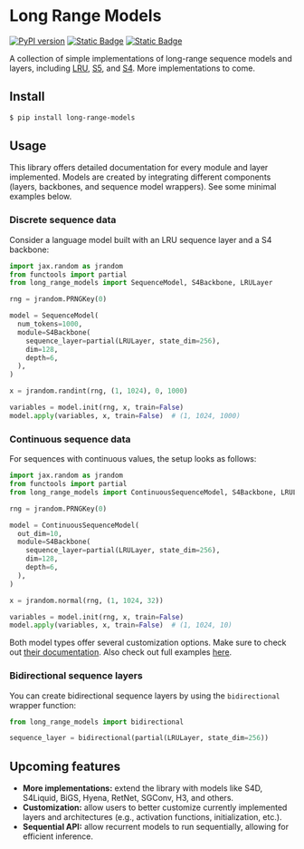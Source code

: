 # Long Range Models

[![PyPI version](https://badge.fury.io/py/long-range-models.svg)](https://badge.fury.io/py/long-range-models)
[![Static Badge](https://img.shields.io/badge/powered%20by-Flax-blue)](https://github.com/google/flax)
[![Static Badge](https://img.shields.io/badge/license-MIT-yellow)](/LICENSE)


A collection of simple implementations of long-range sequence models and layers, including [LRU](/long_range_models/lru.py), [S5](/long_range_models/s5.py), and [S4](/long_range_models/s4.py).
More implementations to come.

## Install

```bash
$ pip install long-range-models
```

## Usage

This library offers detailed documentation for every module and layer implemented.
Models are created by integrating different components (layers, backbones, and sequence model wrappers).
See some minimal examples below.

### Discrete sequence data

Consider a language model built with an LRU sequence layer and a S4 backbone:

```py
import jax.random as jrandom
from functools import partial
from long_range_models import SequenceModel, S4Backbone, LRULayer

rng = jrandom.PRNGKey(0)

model = SequenceModel(
  num_tokens=1000,
  module=S4Backbone(
    sequence_layer=partial(LRULayer, state_dim=256),
    dim=128,
    depth=6,
  ),
)

x = jrandom.randint(rng, (1, 1024), 0, 1000)

variables = model.init(rng, x, train=False)
model.apply(variables, x, train=False)  # (1, 1024, 1000)

```

### Continuous sequence data

For sequences with continuous values, the setup looks as follows:

```py
import jax.random as jrandom
from functools import partial
from long_range_models import ContinuousSequenceModel, S4Backbone, LRULayer

rng = jrandom.PRNGKey(0)

model = ContinuousSequenceModel(
  out_dim=10,
  module=S4Backbone(
    sequence_layer=partial(LRULayer, state_dim=256),
    dim=128,
    depth=6,
  ),
)

x = jrandom.normal(rng, (1, 1024, 32))

variables = model.init(rng, x, train=False)
model.apply(variables, x, train=False)  # (1, 1024, 10)

```

Both model types offer several customization options.
Make sure to check out [their documentation](/long_range_models/sequence_models.py).
Also check out full examples [here](/examples/).

### Bidirectional sequence layers

You can create bidirectional sequence layers by using the `bidirectional` wrapper function:

```py
from long_range_models import bidirectional

sequence_layer = bidirectional(partial(LRULayer, state_dim=256))
```

## Upcoming features

- **More implementations:** extend the library with models like S4D, S4Liquid, BiGS, Hyena, RetNet, SGConv, H3, and others.
- **Customization:** allow users to better customize currently implemented layers and architectures (e.g., activation functions, initialization, etc.).
- **Sequential API:** allow recurrent models to run sequentially, allowing for efficient inference.
